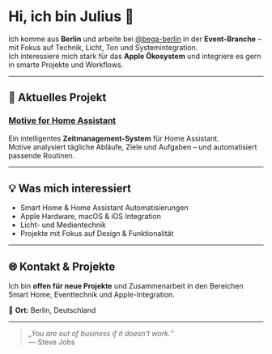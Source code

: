 # Hi, ich bin Julius 👋  

Ich komme aus **Berlin** und arbeite bei [@bega-berlin](https://github.com/bega-berlin) in der **Event-Branche** – mit Fokus auf Technik, Licht, Ton und Systemintegration.  
Ich interessiere mich stark für das **Apple Ökosystem** und integriere es gern in smarte Projekte und Workflows.

---

## 🔧 Aktuelles Projekt  
### [Motive for Home Assistant](https://github.com/apfelfunker/motive-for-home-assistant)  
Ein intelligentes **Zeitmanagement-System** für Home Assistant.  
Motive analysiert tägliche Abläufe, Ziele und Aufgaben – und automatisiert passende Routinen.  

---

## 💡 Was mich interessiert  
- Smart Home & Home Assistant Automatisierungen  
- Apple Hardware, macOS & iOS Integration  
- Licht- und Medientechnik  
- Projekte mit Fokus auf Design & Funktionalität  

---

## 🌐 Kontakt & Projekte  
Ich bin **offen für neue Projekte** und Zusammenarbeit in den Bereichen  
Smart Home, Eventtechnik und Apple-Integration.  

📍 **Ort:** Berlin, Deutschland  

---

> *„You are out of business if it doesn’t work.“*  
> — Steve Jobs
